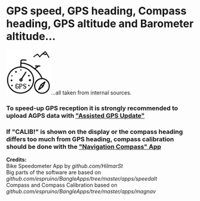 # GPS speed, GPS heading, Compass heading, GPS altitude and Barometer altitude...

![](Hochrad120px.png)...all taken from internal sources.

### To speed-up GPS reception it is strongly recommended to upload AGPS data with ["Assisted GPS Update"](https://banglejs.com/apps/?id=assistedgps)

### If "CALIB!" is shown on the display or the compass heading differs too much from GPS heading, compass calibration should be done with the ["Navigation Compass" App](https://banglejs.com/apps/?id=magnav) 

**Credits:**<br>
Bike Speedometer App by *github.com/HilmarSt*<br>
Big parts of the software are based on *github.com/espruino/BangleApps/tree/master/apps/speedalt*<br>
Compass and Compass Calibration based on *github.com/espruino/BangleApps/tree/master/apps/magnav*
